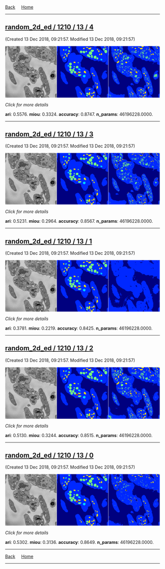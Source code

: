 
[Back](..)&nbsp;&nbsp;&nbsp;&nbsp;&nbsp;[Home](https://leapmanlab.github.io/snapshots)

---

<div class="summary"><a href="4"><h2>random_2d_ed / 1210 / 13 / 4</h2></a><p>(Created 13 Dec 2018, 09:21:57. Modified 13 Dec 2018, 09:21:57)
</p><a href="4"><img src="4/media/summary.png" align="center"></a><p>
<i>Click for more details</i>
</p></div>

**ari**: 0.5576. **miou**: 0.3324. **accuracy**: 0.8747. **n_params**: 46196228.0000. 

---

<div class="summary"><a href="3"><h2>random_2d_ed / 1210 / 13 / 3</h2></a><p>(Created 13 Dec 2018, 09:21:57. Modified 13 Dec 2018, 09:21:57)
</p><a href="3"><img src="3/media/summary.png" align="center"></a><p>
<i>Click for more details</i>
</p></div>

**ari**: 0.5231. **miou**: 0.2964. **accuracy**: 0.8567. **n_params**: 46196228.0000. 

---

<div class="summary"><a href="1"><h2>random_2d_ed / 1210 / 13 / 1</h2></a><p>(Created 13 Dec 2018, 09:21:57. Modified 13 Dec 2018, 09:21:57)
</p><a href="1"><img src="1/media/summary.png" align="center"></a><p>
<i>Click for more details</i>
</p></div>

**ari**: 0.3781. **miou**: 0.2219. **accuracy**: 0.8425. **n_params**: 46196228.0000. 

---

<div class="summary"><a href="2"><h2>random_2d_ed / 1210 / 13 / 2</h2></a><p>(Created 13 Dec 2018, 09:21:57. Modified 13 Dec 2018, 09:21:57)
</p><a href="2"><img src="2/media/summary.png" align="center"></a><p>
<i>Click for more details</i>
</p></div>

**ari**: 0.5130. **miou**: 0.3244. **accuracy**: 0.8515. **n_params**: 46196228.0000. 

---

<div class="summary"><a href="0"><h2>random_2d_ed / 1210 / 13 / 0</h2></a><p>(Created 13 Dec 2018, 09:21:57. Modified 13 Dec 2018, 09:21:57)
</p><a href="0"><img src="0/media/summary.png" align="center"></a><p>
<i>Click for more details</i>
</p></div>

**ari**: 0.5302. **miou**: 0.3136. **accuracy**: 0.8649. **n_params**: 46196228.0000. 

---

[Back](..)&nbsp;&nbsp;&nbsp;&nbsp;&nbsp;[Home](https://leapmanlab.github.io/snapshots)

---